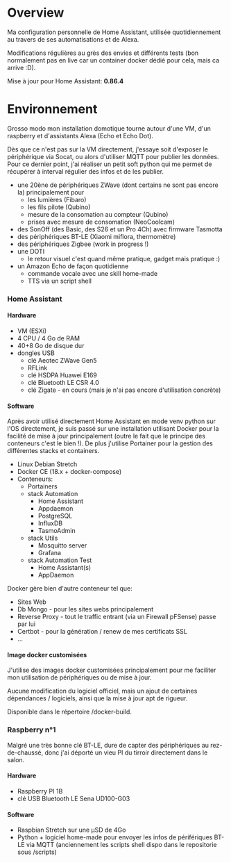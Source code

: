 
# Overview
Ma configuration personnelle de Home Assistant, utilisée quotidiennement au travers de ses automatisations et de Alexa.

Modifications régulières au grès des envies et différents tests (bon normalement pas en live car un container docker dédié pour cela, mais ca arrive :D).

Mise à jour pour Home Assistant: **0.86.4**

# Environnement
Grosso modo mon installation domotique tourne autour d'une VM, d'un raspberry et d'assistants Alexa (Echo et Echo Dot).

Dès que ce n'est pas sur la VM directement, j'essaye soit d'exposer le périphérique via Socat, ou alors d'utiliser MQTT pour publier les données. Pour ce dernier point, j'ai réaliser un petit soft python qui me permet de récupérer à interval régulier des infos et de les publier.

- une 20ène de périphériques ZWave (dont certains ne sont pas encore la) principalement pour
  * les lumières (Fibaro)
  * les fils pilote (Qubino)
  * mesure de la consomation au compteur (Qubino)
  * prises avec mesure de consomation (NeoCoolcam)
- des SonOff (des Basic, des S26 et un Pro 4Ch) avec firmware Tasmotta
- des périphériques BT-LE (Xiaomi miflora, thermomètre)
- des périphériques Zigbee (work in progress !)
- une DOTI
  * le retour visuel c'est quand même pratique, gadget mais pratique :)
- un Amazon Echo de façon quotidienne
  * commande vocale avec une skill home-made
  * TTS via un script shell

### Home Assistant

#### Hardware
- VM (ESXi) 
- 4 CPU / 4 Go de RAM
- 40+8 Go de disque dur
- dongles USB
  * clé Aeotec ZWave Gen5
  * RFLink
  * clé HSDPA Huawei E169
  * clé Bluetooth LE CSR 4.0
  * clé Zigate - en cours (mais je n'ai pas encore d'utilisation concrète)

#### Software
Après avoir utilisé directement Home Assistant en mode venv python sur l'OS directement, je suis passé sur une installation utilisant Docker pour la facilité de mise à jour principalement (outre le fait que le principe des conteneurs c'est le bien !).
De plus j'utilise Portainer pour la gestion des différentes stacks et containers.

- Linux Debian Stretch
- Docker CE (18.x + docker-compose)
- Conteneurs:
  * Portainers
  * stack Automation
    * Home Assistant
    * Appdaemon
    * PostgreSQL
    * InfluxDB
    * TasmoAdmin
  * stack Utils
    * Mosquitto server
    * Grafana
  * stack Automation Test
    * Home Assistant(s)
    * AppDaemon

Docker gère bien d'autre conteneur tel que:
  * Sites Web
  * Db Mongo - pour les sites webs principalement
  * Reverse Proxy - tout le traffic entrant (via un Firewall pFSense) passe par lui
  * Certbot - pour la génération / renew de mes certificats SSL
  * ...

#### Image docker customisées
J'utilise des images docker customisées principalement pour me faciliter mon utilisation de périphériques ou de mise à jour.

Aucune modification du logiciel officiel, mais un ajout de certaines dépendances / logiciels, ainsi que la mise à jour apt de rigueur.

Disponible dans le répertoire /docker-build.

### Raspberry n°1
Malgré une très bonne clé BT-LE, dure de capter des périphériques au rez-de-chaussé, donc j'ai déporté un vieu PI du tirroir directement dans le salon.

#### Hardware
- Raspberry PI 1B
- clé USB Bluetooth LE Sena UD100-G03

#### Software
- Raspbian Stretch sur une µSD de 4Go
- Python + logiciel home-made pour envoyer les infos de périfériques BT-LE via MQTT (anciennement les scripts shell dispo dans le repositorie sous /scripts)
